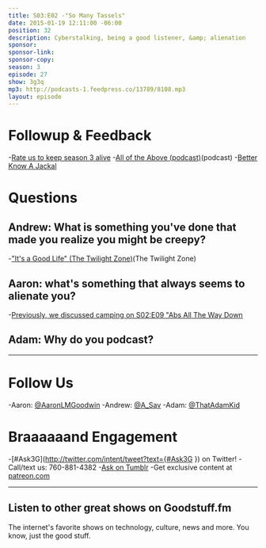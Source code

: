 ```yaml
---
title: S03:E02 -"So Many Tassels"
date: 2015-01-19 12:11:00 -06:00
position: 32
description: Cyberstalking, being a good listener, &amp; alienation
sponsor:
sponsor-link:
sponsor-copy:
season: 3
episode: 27
show: 3g3q
mp3: http://podcasts-1.feedpress.co/13789/8108.mp3
layout: episode
---
```


# Followup &amp; Feedback
-[Rate us to keep season 3 alive](http://3g3q.co/rate)
-[All of the Above (podcast)](http://www.alloftheabove.audio)(podcast)
-[Better Know A Jackal](http://www.jackals.us/better-know-a-jackal)

# Questions

## Andrew: What is something you've done that made you realize you might be creepy?
-["It's a Good Life" (The Twilight Zone)](http://en.wikipedia.org/wiki/It's_a_Good_Life_(The_Twilight_Zone))(The Twilight Zone)

## Aaron: what's something that always seems to alienate you?
-[Previously, we discussed camping on S02:E09 "Abs All The Way Down](http://3g3q.co/209)

## Adam: Why do you podcast?

***

# Follow Us

-Aaron: [@AaronLMGoodwin](http://twitter.com/aaronlmgoodwin)
-Andrew: [@A_Sav](http://twitter.com/a_sav)
-Adam: [@ThatAdamKid](http://twitter.com/thatadamkid)

# Braaaaaand Engagement

-[#Ask3G](http://twitter.com/intent/tweet?text={#Ask3G }) on Twitter!
-Call/text us: 760-881-4382
-[Ask on Tumblr](http://3g3q.co/ask)
-Get exclusive content at [patreon.com](http://www.patreon.com/3g3q)

***

## Listen to other great shows on Goodstuff.fm

The internet's favorite shows on technology, culture, news and more. You know, just the good stuff.
